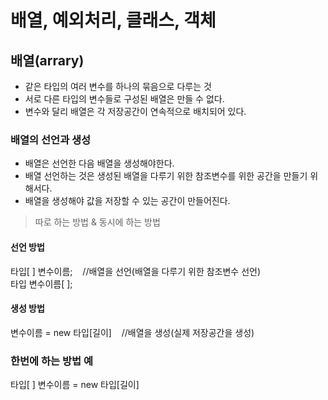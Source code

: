 <h1>배열, 예외처리, 클래스, 객체</h1>

<h2>배열(arrary)</h2>
<ul>
<li>같은 타입의 여러 변수를 하나의 묶음으로 다루는 것</li>
<li>서로 다른 타입의 변수들로 구성된 배열은 만들 수 없다.</li>
<li>변수와 달리 배열은 각 저장공간이 연속적으로 배치되어 있다.</li>
</ul>

<h3>배열의 선언과 생성</h3>
<ul>
<li>배열은 선언한 다음 배열을 생성해야한다.</li>
<li>배열 선언하는 것은 생성된 배열을 다루기 위한 참조변수를 위한 공간을 만들기 위해서다.</li>
<li>배열을 생성해야 값을 저장할 수 있는 공간이 만들어진다.</li>
</ul>

>따로 하는 방법 & 동시에 하는 방법

<h4>선언 방법</h4>
타입[&nbsp;] 변수이름;&nbsp;&nbsp;&nbsp;&nbsp;//배열을 선언(배열을 다루기 위한 참조변수 선언)
<br>타입 변수이름[&nbsp;];</br>

<h4>생성 방법</h4>
변수이름 = new 타입[길이]&nbsp;&nbsp;&nbsp;&nbsp;//배열을 생성(실제 저장공간을 생성)

<h3>한번에 하는 방법 예</h3>
타입[&nbsp;] 변수이름 = new 타입[길이]




